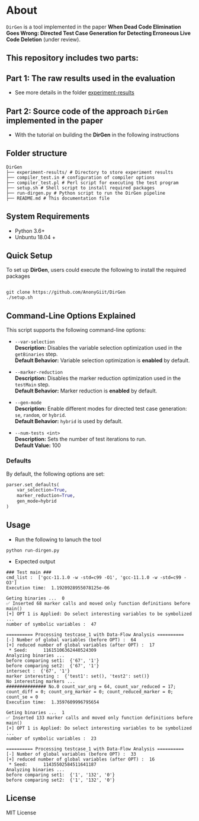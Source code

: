 # About

`DirGen` is a tool implemented in the paper **When Dead Code Elimination Goes Wrong: Directed Test Case Generation for Detecting Erroneous Live Code Deletion** (under review).

## This repository includes two parts:

## Part 1: The raw results used in the evaluation

* See more details in the folder [experiment-results](experiment-results)

## Part 2: Source code of the approach `DirGen` implemented in the paper

* With the tutorial on building the **DirGen** in the following instructions

## Folder structure

```
DirGen
├── experiment-results/ # Directory to store experiment results
├── compiler_test.in # configuration of compiler options
├── compiler_test.pl # Perl script for executing the test program
├── setup.sh # Shell script to install required packages
├── run-dirgen.py # Python script to run the DirGen pipeline
├── README.md # This documentation file
```

## System Requirements

* Python 3.6+
* Unbuntu 18.04 +

## Quick Setup

To set up **DirGen**, users could execute the following to install the required packages

```

git clone https://github.com/AnonyGiit/DirGen
./setup.sh
```


## Command-Line Options Explained

This script supports the following command-line options:

- `--var-selection`  
  **Description:** Disables the variable selection optimization used in the `getBinaries` step.  
  **Default Behavior:** Variable selection optimization is **enabled** by default.  

- `--marker-reduction`  
  **Description:** Disables the marker reduction optimization used in the `testMain` step.  
  **Default Behavior:** Marker reduction is **enabled** by default.  

- `--gen-mode`  
  **Description:** Enable different modes for directed test case generation: `se`, `random`, or `hybrid`.  
  **Default Behavior:** `hybrid` is used by default.  

- `--num-tests <int>`  
  **Description:** Sets the number of test iterations to run.  
  **Default Value:** 100  


### Defaults
By default, the following options are set:
```python
parser.set_defaults(
    var_selection=True,
    marker_reduction=True,
    gen_mode=hybrid
)
```
## Usage

* Run the following to lanuch the tool

```
python run-dirgen.py
```

* Expected output

```
### Test main ###
cmd_list :  ['gcc-11.1.0 -w -std=c99 -O1', 'gcc-11.1.0 -w -std=c99 -O3']
Execution time:  1.1920928955078125e-06

Geting binaries ...  0
✅ Inserted 68 marker calls and moved only function definitions before main()
[+] OPT 1 is Applied: Do select interesting variables to be symbolized ...
number of symbolic variables :  47

========== Processing testcase_1 with Data-Flow Analysis ==========
[-] Number of global variables (before OPT) :  64
[+] reduced number of global variables (after OPT) :  17
 * Seed:      11615106362440524309
Analyzing binaries ...
before comparing set1:  {'67', '1'}
before comparing set2:  {'67', '1'}
intersect :  {'67', '1'}
marker interesting :  {'test1': set(), 'test2': set()}
No interesting markers ...
############### No.0 count_var_org = 64, count_var_reduced = 17; count_diff = 0; count_org_marker = 0; count_reduced_marker = 0; count_se = 0
Execution time:  1.3597609996795654

Geting binaries ...  1
✅ Inserted 133 marker calls and moved only function definitions before main()
[+] OPT 1 is Applied: Do select interesting variables to be symbolized ...
number of symbolic variables :  23

========== Processing testcase_1 with Data-Flow Analysis ==========
[-] Number of global variables (before OPT) :  33
[+] reduced number of global variables (after OPT) :  16
 * Seed:      11435502584511641187
Analyzing binaries ...
before comparing set1:  {'1', '132', '0'}
before comparing set2:  {'1', '132', '0'}
```

## License

MIT License





